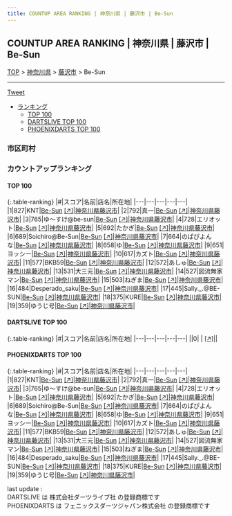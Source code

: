 ```yaml
---
title: COUNTUP AREA RANKING | 神奈川県 | 藤沢市 | Be-Sun
---
```

## COUNTUP AREA RANKING | 神奈川県 | 藤沢市 | Be-Sun

[TOP](/darts/rank/) > [神奈川県](/darts/rank/神奈川県/) > [藤沢市](/darts/rank/神奈川県/藤沢市/) > Be-Sun

___

<a href="https://twitter.com/share?ref_src=twsrc%5Etfw" data-text="COUNTUP AREA RANKING | 神奈川県藤沢市Be-Sun" class="twitter-share-button" data-hashtags="DARTSLIVE,PHOENIXDARTS,darts,ダーツ" data-show-count="false">Tweet</a>

* [ランキング](#カウントアップランキング)
    * [TOP 100](#top-100)
    * [DARTSLIVE TOP 100](#dartslive-top-100)
    * [PHOENIXDARTS TOP 100](#phoenixdarts-top-100)

### 市区町村

<ul>

</ul>

### カウントアップランキング

#### TOP 100



{:.table-ranking}
|#|スコア|名前|店名|所在地|
|---|---|---|---|---|
|1|827|<span class="rank-name-pd">KNT</span>|<a href="/darts/rank/shops/78764.html">Be-Sun</a> <a href="https://vs.phoenixdarts.com/jp/shop/shopDetailInfo/s_78764?s_seq=78764">[↗]</a>|<a href="/darts/rank/神奈川県/藤沢市">神奈川県藤沢市</a>|
|2|792|<span class="rank-name-pd">真一</span>|<a href="/darts/rank/shops/78764.html">Be-Sun</a> <a href="https://vs.phoenixdarts.com/jp/shop/shopDetailInfo/s_78764?s_seq=78764">[↗]</a>|<a href="/darts/rank/神奈川県/藤沢市">神奈川県藤沢市</a>|
|3|765|<span class="rank-name-pd">ゆ〜すけ@be-sun</span>|<a href="/darts/rank/shops/78764.html">Be-Sun</a> <a href="https://vs.phoenixdarts.com/jp/shop/shopDetailInfo/s_78764?s_seq=78764">[↗]</a>|<a href="/darts/rank/神奈川県/藤沢市">神奈川県藤沢市</a>|
|4|728|<span class="rank-name-pd">エリオット</span>|<a href="/darts/rank/shops/78764.html">Be-Sun</a> <a href="https://vs.phoenixdarts.com/jp/shop/shopDetailInfo/s_78764?s_seq=78764">[↗]</a>|<a href="/darts/rank/神奈川県/藤沢市">神奈川県藤沢市</a>|
|5|692|<span class="rank-name-pd">たかぎ</span>|<a href="/darts/rank/shops/78764.html">Be-Sun</a> <a href="https://vs.phoenixdarts.com/jp/shop/shopDetailInfo/s_78764?s_seq=78764">[↗]</a>|<a href="/darts/rank/神奈川県/藤沢市">神奈川県藤沢市</a>|
|6|689|<span class="rank-name-pd">Soichiro@Be-Sun</span>|<a href="/darts/rank/shops/78764.html">Be-Sun</a> <a href="https://vs.phoenixdarts.com/jp/shop/shopDetailInfo/s_78764?s_seq=78764">[↗]</a>|<a href="/darts/rank/神奈川県/藤沢市">神奈川県藤沢市</a>|
|7|664|<span class="rank-name-pd">のぱぴよんな</span>|<a href="/darts/rank/shops/78764.html">Be-Sun</a> <a href="https://vs.phoenixdarts.com/jp/shop/shopDetailInfo/s_78764?s_seq=78764">[↗]</a>|<a href="/darts/rank/神奈川県/藤沢市">神奈川県藤沢市</a>|
|8|658|<span class="rank-name-pd">ゆ</span>|<a href="/darts/rank/shops/78764.html">Be-Sun</a> <a href="https://vs.phoenixdarts.com/jp/shop/shopDetailInfo/s_78764?s_seq=78764">[↗]</a>|<a href="/darts/rank/神奈川県/藤沢市">神奈川県藤沢市</a>|
|9|651|<span class="rank-name-pd">ヨッシー</span>|<a href="/darts/rank/shops/78764.html">Be-Sun</a> <a href="https://vs.phoenixdarts.com/jp/shop/shopDetailInfo/s_78764?s_seq=78764">[↗]</a>|<a href="/darts/rank/神奈川県/藤沢市">神奈川県藤沢市</a>|
|10|617|<span class="rank-name-pd">カズト</span>|<a href="/darts/rank/shops/78764.html">Be-Sun</a> <a href="https://vs.phoenixdarts.com/jp/shop/shopDetailInfo/s_78764?s_seq=78764">[↗]</a>|<a href="/darts/rank/神奈川県/藤沢市">神奈川県藤沢市</a>|
|11|577|<span class="rank-name-pd">BKB59</span>|<a href="/darts/rank/shops/78764.html">Be-Sun</a> <a href="https://vs.phoenixdarts.com/jp/shop/shopDetailInfo/s_78764?s_seq=78764">[↗]</a>|<a href="/darts/rank/神奈川県/藤沢市">神奈川県藤沢市</a>|
|12|572|<span class="rank-name-pd">あしゅ</span>|<a href="/darts/rank/shops/78764.html">Be-Sun</a> <a href="https://vs.phoenixdarts.com/jp/shop/shopDetailInfo/s_78764?s_seq=78764">[↗]</a>|<a href="/darts/rank/神奈川県/藤沢市">神奈川県藤沢市</a>|
|13|531|<span class="rank-name-pd">大三元</span>|<a href="/darts/rank/shops/78764.html">Be-Sun</a> <a href="https://vs.phoenixdarts.com/jp/shop/shopDetailInfo/s_78764?s_seq=78764">[↗]</a>|<a href="/darts/rank/神奈川県/藤沢市">神奈川県藤沢市</a>|
|14|527|<span class="rank-name-pd">図流無家マン</span>|<a href="/darts/rank/shops/78764.html">Be-Sun</a> <a href="https://vs.phoenixdarts.com/jp/shop/shopDetailInfo/s_78764?s_seq=78764">[↗]</a>|<a href="/darts/rank/神奈川県/藤沢市">神奈川県藤沢市</a>|
|15|503|<span class="rank-name-pd">ねぎま</span>|<a href="/darts/rank/shops/78764.html">Be-Sun</a> <a href="https://vs.phoenixdarts.com/jp/shop/shopDetailInfo/s_78764?s_seq=78764">[↗]</a>|<a href="/darts/rank/神奈川県/藤沢市">神奈川県藤沢市</a>|
|16|484|<span class="rank-name-pd">Desperado_saku</span>|<a href="/darts/rank/shops/78764.html">Be-Sun</a> <a href="https://vs.phoenixdarts.com/jp/shop/shopDetailInfo/s_78764?s_seq=78764">[↗]</a>|<a href="/darts/rank/神奈川県/藤沢市">神奈川県藤沢市</a>|
|17|445|<span class="rank-name-pd">Sally._.@BE-SUN</span>|<a href="/darts/rank/shops/78764.html">Be-Sun</a> <a href="https://vs.phoenixdarts.com/jp/shop/shopDetailInfo/s_78764?s_seq=78764">[↗]</a>|<a href="/darts/rank/神奈川県/藤沢市">神奈川県藤沢市</a>|
|18|375|<span class="rank-name-pd">KURE</span>|<a href="/darts/rank/shops/78764.html">Be-Sun</a> <a href="https://vs.phoenixdarts.com/jp/shop/shopDetailInfo/s_78764?s_seq=78764">[↗]</a>|<a href="/darts/rank/神奈川県/藤沢市">神奈川県藤沢市</a>|
|19|359|<span class="rank-name-pd">ゆうじ号</span>|<a href="/darts/rank/shops/78764.html">Be-Sun</a> <a href="https://vs.phoenixdarts.com/jp/shop/shopDetailInfo/s_78764?s_seq=78764">[↗]</a>|<a href="/darts/rank/神奈川県/藤沢市">神奈川県藤沢市</a>|


#### DARTSLIVE TOP 100



{:.table-ranking}
|#|スコア|名前|店名|所在地|
|---|---|---|---|---|
||0|<span class="rank-name-dl"> </span>|<a href="/darts/rank/shops/.html"></a> <a href="">[↗]</a>|<a href="/darts/rank//"></a>|


#### PHOENIXDARTS TOP 100



{:.table-ranking}
|#|スコア|名前|店名|所在地|
|---|---|---|---|---|
|1|827|<span class="rank-name-pd">KNT</span>|<a href="/darts/rank/shops/78764.html">Be-Sun</a> <a href="https://vs.phoenixdarts.com/jp/shop/shopDetailInfo/s_78764?s_seq=78764">[↗]</a>|<a href="/darts/rank/神奈川県/藤沢市">神奈川県藤沢市</a>|
|2|792|<span class="rank-name-pd">真一</span>|<a href="/darts/rank/shops/78764.html">Be-Sun</a> <a href="https://vs.phoenixdarts.com/jp/shop/shopDetailInfo/s_78764?s_seq=78764">[↗]</a>|<a href="/darts/rank/神奈川県/藤沢市">神奈川県藤沢市</a>|
|3|765|<span class="rank-name-pd">ゆ〜すけ@be-sun</span>|<a href="/darts/rank/shops/78764.html">Be-Sun</a> <a href="https://vs.phoenixdarts.com/jp/shop/shopDetailInfo/s_78764?s_seq=78764">[↗]</a>|<a href="/darts/rank/神奈川県/藤沢市">神奈川県藤沢市</a>|
|4|728|<span class="rank-name-pd">エリオット</span>|<a href="/darts/rank/shops/78764.html">Be-Sun</a> <a href="https://vs.phoenixdarts.com/jp/shop/shopDetailInfo/s_78764?s_seq=78764">[↗]</a>|<a href="/darts/rank/神奈川県/藤沢市">神奈川県藤沢市</a>|
|5|692|<span class="rank-name-pd">たかぎ</span>|<a href="/darts/rank/shops/78764.html">Be-Sun</a> <a href="https://vs.phoenixdarts.com/jp/shop/shopDetailInfo/s_78764?s_seq=78764">[↗]</a>|<a href="/darts/rank/神奈川県/藤沢市">神奈川県藤沢市</a>|
|6|689|<span class="rank-name-pd">Soichiro@Be-Sun</span>|<a href="/darts/rank/shops/78764.html">Be-Sun</a> <a href="https://vs.phoenixdarts.com/jp/shop/shopDetailInfo/s_78764?s_seq=78764">[↗]</a>|<a href="/darts/rank/神奈川県/藤沢市">神奈川県藤沢市</a>|
|7|664|<span class="rank-name-pd">のぱぴよんな</span>|<a href="/darts/rank/shops/78764.html">Be-Sun</a> <a href="https://vs.phoenixdarts.com/jp/shop/shopDetailInfo/s_78764?s_seq=78764">[↗]</a>|<a href="/darts/rank/神奈川県/藤沢市">神奈川県藤沢市</a>|
|8|658|<span class="rank-name-pd">ゆ</span>|<a href="/darts/rank/shops/78764.html">Be-Sun</a> <a href="https://vs.phoenixdarts.com/jp/shop/shopDetailInfo/s_78764?s_seq=78764">[↗]</a>|<a href="/darts/rank/神奈川県/藤沢市">神奈川県藤沢市</a>|
|9|651|<span class="rank-name-pd">ヨッシー</span>|<a href="/darts/rank/shops/78764.html">Be-Sun</a> <a href="https://vs.phoenixdarts.com/jp/shop/shopDetailInfo/s_78764?s_seq=78764">[↗]</a>|<a href="/darts/rank/神奈川県/藤沢市">神奈川県藤沢市</a>|
|10|617|<span class="rank-name-pd">カズト</span>|<a href="/darts/rank/shops/78764.html">Be-Sun</a> <a href="https://vs.phoenixdarts.com/jp/shop/shopDetailInfo/s_78764?s_seq=78764">[↗]</a>|<a href="/darts/rank/神奈川県/藤沢市">神奈川県藤沢市</a>|
|11|577|<span class="rank-name-pd">BKB59</span>|<a href="/darts/rank/shops/78764.html">Be-Sun</a> <a href="https://vs.phoenixdarts.com/jp/shop/shopDetailInfo/s_78764?s_seq=78764">[↗]</a>|<a href="/darts/rank/神奈川県/藤沢市">神奈川県藤沢市</a>|
|12|572|<span class="rank-name-pd">あしゅ</span>|<a href="/darts/rank/shops/78764.html">Be-Sun</a> <a href="https://vs.phoenixdarts.com/jp/shop/shopDetailInfo/s_78764?s_seq=78764">[↗]</a>|<a href="/darts/rank/神奈川県/藤沢市">神奈川県藤沢市</a>|
|13|531|<span class="rank-name-pd">大三元</span>|<a href="/darts/rank/shops/78764.html">Be-Sun</a> <a href="https://vs.phoenixdarts.com/jp/shop/shopDetailInfo/s_78764?s_seq=78764">[↗]</a>|<a href="/darts/rank/神奈川県/藤沢市">神奈川県藤沢市</a>|
|14|527|<span class="rank-name-pd">図流無家マン</span>|<a href="/darts/rank/shops/78764.html">Be-Sun</a> <a href="https://vs.phoenixdarts.com/jp/shop/shopDetailInfo/s_78764?s_seq=78764">[↗]</a>|<a href="/darts/rank/神奈川県/藤沢市">神奈川県藤沢市</a>|
|15|503|<span class="rank-name-pd">ねぎま</span>|<a href="/darts/rank/shops/78764.html">Be-Sun</a> <a href="https://vs.phoenixdarts.com/jp/shop/shopDetailInfo/s_78764?s_seq=78764">[↗]</a>|<a href="/darts/rank/神奈川県/藤沢市">神奈川県藤沢市</a>|
|16|484|<span class="rank-name-pd">Desperado_saku</span>|<a href="/darts/rank/shops/78764.html">Be-Sun</a> <a href="https://vs.phoenixdarts.com/jp/shop/shopDetailInfo/s_78764?s_seq=78764">[↗]</a>|<a href="/darts/rank/神奈川県/藤沢市">神奈川県藤沢市</a>|
|17|445|<span class="rank-name-pd">Sally._.@BE-SUN</span>|<a href="/darts/rank/shops/78764.html">Be-Sun</a> <a href="https://vs.phoenixdarts.com/jp/shop/shopDetailInfo/s_78764?s_seq=78764">[↗]</a>|<a href="/darts/rank/神奈川県/藤沢市">神奈川県藤沢市</a>|
|18|375|<span class="rank-name-pd">KURE</span>|<a href="/darts/rank/shops/78764.html">Be-Sun</a> <a href="https://vs.phoenixdarts.com/jp/shop/shopDetailInfo/s_78764?s_seq=78764">[↗]</a>|<a href="/darts/rank/神奈川県/藤沢市">神奈川県藤沢市</a>|
|19|359|<span class="rank-name-pd">ゆうじ号</span>|<a href="/darts/rank/shops/78764.html">Be-Sun</a> <a href="https://vs.phoenixdarts.com/jp/shop/shopDetailInfo/s_78764?s_seq=78764">[↗]</a>|<a href="/darts/rank/神奈川県/藤沢市">神奈川県藤沢市</a>|


<div class="footer border-top border-gray-light mt-5 pt-3 text-right text-gray">
    last update : <span style="font-weight: italic" id="foot_last_modified"></span><br />
    DARTSLIVE は 株式会社ダーツライブ社 の登録商標です<br />
    PHOENIXDARTS は フェニックスダーツジャパン株式会社 の登録商標です<br />
</div>

<script src="https://cdnjs.cloudflare.com/ajax/libs/jquery.tablesorter/2.31.3/js/jquery.tablesorter.min.js" integrity="sha512-qzgd5cYSZcosqpzpn7zF2ZId8f/8CHmFKZ8j7mU4OUXTNRd5g+ZHBPsgKEwoqxCtdQvExE5LprwwPAgoicguNg==" crossorigin="anonymous" referrerpolicy="no-referrer"></script>
<link rel="stylesheet" href="https://cdnjs.cloudflare.com/ajax/libs/jquery.tablesorter/2.31.3/css/theme.default.min.css" integrity="sha512-wghhOJkjQX0Lh3NSWvNKeZ0ZpNn+SPVXX1Qyc9OCaogADktxrBiBdKGDoqVUOyhStvMBmJQ8ZdMHiR3wuEq8+w==" crossorigin="anonymous" referrerpolicy="no-referrer" />
<script>
$(function() {
    $(".table-ranking").tablesorter({sortList:[[0, 0]]});
    $("#foot_last_modified").text(formatDate(new Date(document.lastModified), 'yyyy-MM-dd HH:mm:ss'));
});
</script>

<script async src="https://platform.twitter.com/widgets.js" charset="utf-8"></script>